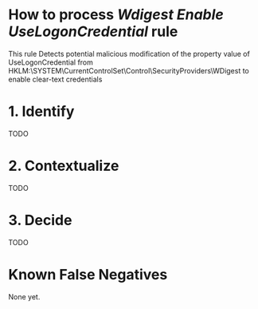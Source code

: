 # How to process *Wdigest Enable UseLogonCredential* rule
This rule Detects potential malicious modification of the property value of UseLogonCredential from HKLM:\SYSTEM\CurrentControlSet\Control\SecurityProviders\WDigest to enable clear-text credentials

# 1. Identify
TODO

# 2. Contextualize
TODO

# 3. Decide
TODO

# Known False Negatives
None yet.
